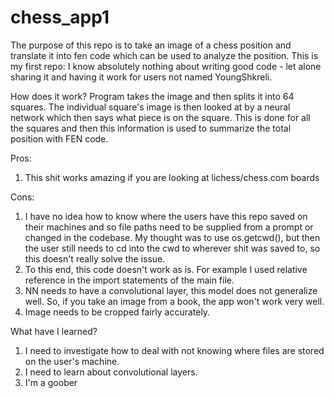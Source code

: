 # chess_app1
The purpose of this repo is to take an image of a chess position and translate it into fen code which can be used to analyze the position.
This is my first repo: I know absolutely nothing about writing good code - let alone sharing it and having it work for users not named YoungShkreli. 

How does it work?
Program takes the image and then splits it into 64 squares. The individual square's image is then looked at by a neural network which then says what piece is on the square. This is done for all the squares and then this information is used to summarize the total position with FEN code. 

Pros:
1) This shit works amazing if you are looking at lichess/chess.com boards 

Cons:
1) I have no idea how to know where the users have this repo saved on their machines and so file paths need to be supplied from a prompt or changed in the codebase. My 
thought was to use os.getcwd(), but then the user still needs to cd into the cwd to wherever shit was saved to, so this doesn't really solve the issue. 
2) To this end, this code doesn't work as is. For example I used relative reference in the import statements of the main file. 
3) NN needs to have a convolutional layer, this model does not generalize well. So, if you take an image from a book, the app won't work very well. 
4) Image needs to be cropped fairly accurately. 

What have I learned?
1) I need to investigate how to deal with not knowing where files are stored on the user's machine.
2) I need to learn about convolutional layers.
3) I'm a goober
